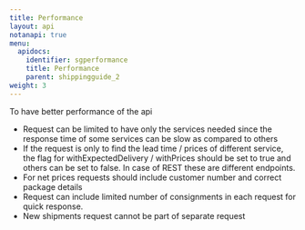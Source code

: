```yaml
---
title: Performance
layout: api
notanapi: true
menu:
  apidocs:
    identifier: sgperformance
    title: Performance
    parent: shippingguide_2
weight: 3
---
```

To have better performance of the api

* Request can be limited to have only the services needed since the response time of some services can be slow as compared to others
* If the request is only to find the lead time / prices of different service, the flag for withExpectedDelivery / withPrices should be set to true and others can be set to false. In case of REST these are different endpoints.
* For net prices requests should include customer number and correct package details
* Request can include limited number of consignments in each request for quick response.
* New shipments request cannot be part of separate request
